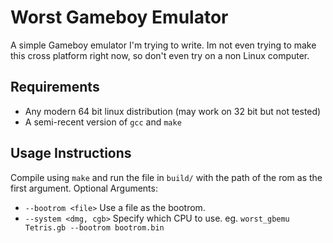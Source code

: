 # Worst Gameboy Emulator	

A simple Gameboy emulator I'm trying to write.
Im not even trying to make this cross platform right now, so don't even try on a non Linux computer.

## Requirements
* Any modern 64 bit linux distribution (may work on 32 bit but not tested)
* A semi-recent version of `gcc` and `make`

## Usage Instructions
Compile using `make` and run the file in `build/` with the path of the rom as the first argument.
Optional Arguments:
* `--bootrom <file>` Use a file as the bootrom.
* `--system <dmg, cgb>` Specify which CPU to use.
eg. `worst_gbemu Tetris.gb --bootrom bootrom.bin`
 